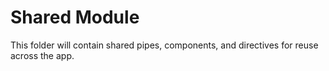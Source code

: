# Shared Module

This folder will contain shared pipes, components, and directives for reuse across the app.
